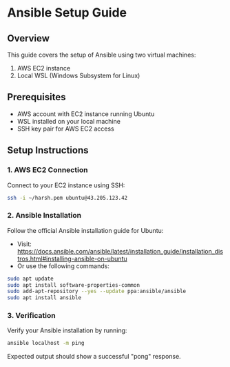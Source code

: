 # Ansible Setup Guide

## Overview
This guide covers the setup of Ansible using two virtual machines:
1. AWS EC2 instance
2. Local WSL (Windows Subsystem for Linux)

## Prerequisites
- AWS account with EC2 instance running Ubuntu
- WSL installed on your local machine
- SSH key pair for AWS EC2 access

## Setup Instructions

### 1. AWS EC2 Connection
Connect to your EC2 instance using SSH:
```bash
ssh -i ~/harsh.pem ubuntu@43.205.123.42
```

### 2. Ansible Installation
Follow the official Ansible installation guide for Ubuntu:
- Visit: https://docs.ansible.com/ansible/latest/installation_guide/installation_distros.html#installing-ansible-on-ubuntu
- Or use the following commands:
```bash
sudo apt update
sudo apt install software-properties-common
sudo add-apt-repository --yes --update ppa:ansible/ansible
sudo apt install ansible
```

### 3. Verification
Verify your Ansible installation by running:
```bash
ansible localhost -m ping
```
Expected output should show a successful "pong" response.

